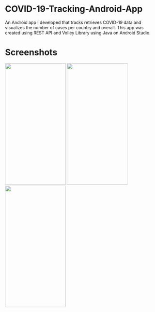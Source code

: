 # COVID-19-Tracking-Android-App
An Android app I developed that tracks retrieves COVID-19 data and visualizes the number of cases per country and overall. This app was created using REST API and Volley Library using Java on Android Studio.

# Screenshots 
<p float="left">
<img src="https://github.com/sharjilm10/COVID-19-Pandemic-Tracker-Android-App/blob/master/image1.png" width="200" height="400" />
<img src="https://github.com/sharjilm10/COVID-19-Pandemic-Tracker-Android-App/blob/master/image2.png" width="200" height="400" />
<img src="https://github.com/sharjilm10/COVID-19-Pandemic-Tracker-Android-App/blob/master/image3.png" width="200" height="400" />
</p>
